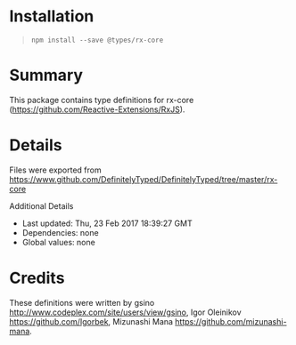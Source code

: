 # Installation
> `npm install --save @types/rx-core`

# Summary
This package contains type definitions for rx-core (https://github.com/Reactive-Extensions/RxJS).

# Details
Files were exported from https://www.github.com/DefinitelyTyped/DefinitelyTyped/tree/master/rx-core

Additional Details
 * Last updated: Thu, 23 Feb 2017 18:39:27 GMT
 * Dependencies: none
 * Global values: none

# Credits
These definitions were written by gsino <http://www.codeplex.com/site/users/view/gsino>, Igor Oleinikov <https://github.com/Igorbek>, Mizunashi Mana <https://github.com/mizunashi-mana>.
